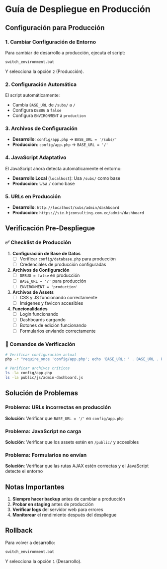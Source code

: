 # Guía de Despliegue en Producción

## Configuración para Producción

### 1. Cambiar Configuración de Entorno

Para cambiar de desarrollo a producción, ejecuta el script:

```bash
switch_environment.bat
```

Y selecciona la opción `2` (Producción).

### 2. Configuración Automática

El script automáticamente:
- Cambia `BASE_URL` de `/subs/` a `/`
- Configura `DEBUG` a `false`
- Configura `ENVIRONMENT` a `production`

### 3. Archivos de Configuración

- **Desarrollo**: `config/app.php` → `BASE_URL = '/subs/'`
- **Producción**: `config/app.php` → `BASE_URL = '/'`

### 4. JavaScript Adaptativo

El JavaScript ahora detecta automáticamente el entorno:

- **Desarrollo Local** (`localhost`): Usa `/subs/` como base
- **Producción**: Usa `/` como base

### 5. URLs en Producción

- **Desarrollo**: `http://localhost/subs/admin/dashboard`
- **Producción**: `https://sie.hjconsulting.com.ec/admin/dashboard`

## Verificación Pre-Despliegue

### ✅ Checklist de Producción

1. **Configuración de Base de Datos**
   - [ ] Verificar `config/database.php` para producción
   - [ ] Credenciales de producción configuradas

2. **Archivos de Configuración**
   - [ ] `DEBUG = false` en producción
   - [ ] `BASE_URL = '/'` para producción
   - [ ] `ENVIRONMENT = 'production'`

3. **Archivos de Assets**
   - [ ] CSS y JS funcionando correctamente
   - [ ] Imágenes y favicon accesibles

4. **Funcionalidades**
   - [ ] Login funcionando
   - [ ] Dashboards cargando
   - [ ] Botones de edición funcionando
   - [ ] Formularios enviando correctamente

### 🔧 Comandos de Verificación

```bash
# Verificar configuración actual
php -r "require_once 'config/app.php'; echo 'BASE_URL: ' . BASE_URL . PHP_EOL; echo 'DEBUG: ' . (DEBUG ? 'true' : 'false') . PHP_EOL;"

# Verificar archivos críticos
ls -la config/app.php
ls -la public/js/admin-dashboard.js
```

## Solución de Problemas

### Problema: URLs incorrectas en producción
**Solución**: Verificar que `BASE_URL = '/'` en `config/app.php`

### Problema: JavaScript no carga
**Solución**: Verificar que los assets estén en `/public/` y accesibles

### Problema: Formularios no envían
**Solución**: Verificar que las rutas AJAX estén correctas y el JavaScript detecte el entorno

## Notas Importantes

1. **Siempre hacer backup** antes de cambiar a producción
2. **Probar en staging** antes de producción
3. **Verificar logs** del servidor web para errores
4. **Monitorear** el rendimiento después del despliegue

## Rollback

Para volver a desarrollo:

```bash
switch_environment.bat
```

Y selecciona la opción `1` (Desarrollo).
